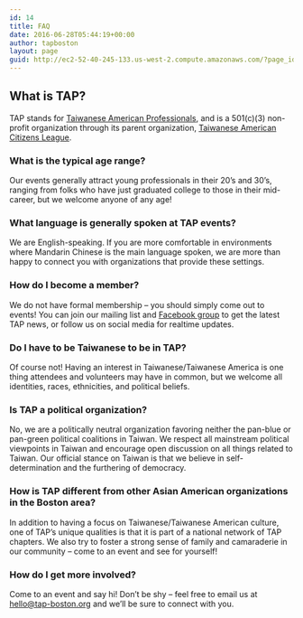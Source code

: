 ```yaml
---
id: 14
title: FAQ
date: 2016-06-28T05:44:19+00:00
author: tapboston
layout: page
guid: http://ec2-52-40-245-133.us-west-2.compute.amazonaws.com/?page_id=14
---
```

<h2 style="text-align: left;">
  What is TAP?
</h2>

TAP stands for <a href="http://tap.tacl.org/" target="_blank">Taiwanese American Professionals</a>, and is a 501(c)(3) non-profit organization through its parent organization, <a href="http://tacl.org/" target="_blank">Taiwanese American Citizens League</a>.

### What is the typical age range?

Our events generally attract young professionals in their 20’s and 30’s, ranging from folks who have just graduated college to those in their mid-career, but we welcome anyone of any age!

### What language is generally spoken at TAP events?

We are English-speaking. If you are more comfortable in environments where Mandarin Chinese is the main language spoken, we are more than happy to connect you with organizations that provide these settings.

### How do I become a member?

We do not have formal membership &#8211; you should simply come out to events! You can join our mailing list and <a href="https://www.facebook.com/groups/555884057764564/" target="_blank">Facebook group</a> to get the latest TAP news, or follow us on social media for realtime updates.

### Do I have to be Taiwanese to be in TAP?

Of course not! Having an interest in Taiwanese/Taiwanese America is one thing attendees and volunteers may have in common, but we welcome all identities, races, ethnicities, and political beliefs.

### Is TAP a political organization?

No, we are a politically neutral organization favoring neither the pan-blue or pan-green political coalitions in Taiwan. We respect all mainstream political viewpoints in Taiwan and encourage open discussion on all things related to Taiwan. Our official stance on Taiwan is that we believe in self-determination and the furthering of democracy.

### How is TAP different from other Asian American organizations in the Boston area?

In addition to having a focus on Taiwanese/Taiwanese American culture, one of TAP’s unique qualities is that it is part of a national network of TAP chapters. We also try to foster a strong sense of family and camaraderie in our community &#8211; come to an event and see for yourself!

### How do I get more involved?

Come to an event and say hi! Don’t be shy &#8211; feel free to email us at <hello@tap-boston.org> and we’ll be sure to connect with you.
